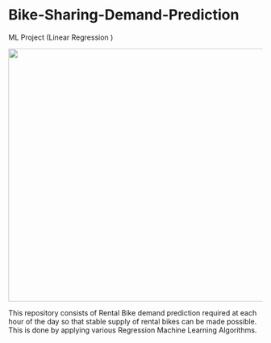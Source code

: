 # Bike-Sharing-Demand-Prediction
ML Project (Linear Regression )

<img src="https://hanyangwinter.com/wp-content/uploads/large.jpg" width="800" height="500"/>

This repository consists of Rental Bike demand prediction required at each hour of the day so that stable supply of rental bikes
 can be made possible. This is done by applying various Regression Machine Learning Algorithms.
